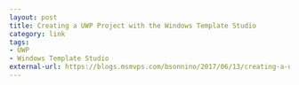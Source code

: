 ```yaml
---
layout: post
title: Creating a UWP Project with the Windows Template Studio
category: link
tags:
- UWP
- Windows Template Studio
external-url: https://blogs.msmvps.com/bsonnino/2017/06/13/creating-a-uwp-project-with-the-windows-template-studio/
---
```


